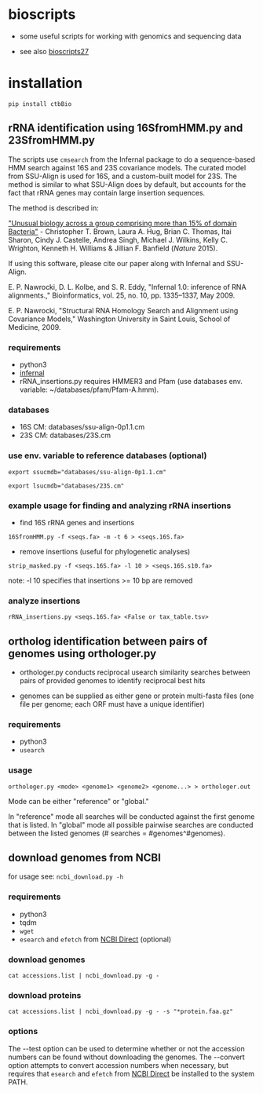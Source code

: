 # bioscripts

* some useful scripts for working with genomics and sequencing data

* see also [bioscripts27](https://github.com/christophertbrown/bioscripts27)

# installation

`pip install ctbBio`

## rRNA identification using 16SfromHMM.py and 23SfromHMM.py

The scripts use `cmsearch` from the Infernal package to do a sequence-based HMM search against 16S and 23S covariance models. The curated model from SSU-Align is used for 16S, and a custom-built model for 23S. The method is similar to what SSU-Align does by default, but accounts for the fact that rRNA genes may contain large insertion sequences. 

The method is described in:

["Unusual biology across a group comprising more than 15% of domain Bacteria"](http://dx.doi.org/10.1038/nature14486) - Christopher T. Brown, Laura A. Hug, Brian C. Thomas, Itai Sharon, Cindy J. Castelle, Andrea Singh, Michael J. Wilkins, Kelly C. Wrighton, Kenneth H. Williams & Jillian F. Banfield (*Nature* 2015).

If using this software, please cite our paper along with Infernal and SSU-Align. 

E. P. Nawrocki, D. L. Kolbe, and S. R. Eddy, "Infernal 1.0: inference of RNA alignments.," Bioinformatics, vol. 25, no. 10, pp. 1335–1337, May 2009.

E. P. Nawrocki, "Structural RNA Homology Search and Alignment using Covariance Models," Washington University in Saint Louis, School of Medicine, 2009.

### requirements

* python3 
* [infernal](http://eddylab.org/infernal/)
* rRNA_insertions.py requires HMMER3 and Pfam (use databases env. variable: ~/databases/pfam/Pfam-A.hmm). 

### databases

* 16S CM: databases/ssu-align-0p1.1.cm
* 23S CM: databases/23S.cm

### use env. variable to reference databases (optional)

`export ssucmdb="databases/ssu-align-0p1.1.cm"`

`export lsucmdb="databases/23S.cm"`

### example usage for finding and analyzing rRNA insertions

* find 16S rRNA genes and insertions

`16SfromHMM.py -f <seqs.fa> -m -t 6 > <seqs.16S.fa>`

* remove insertions (useful for phylogenetic analyses)

`strip_masked.py -f <seqs.16S.fa> -l 10 > <seqs.16S.s10.fa>`

note: -l 10 specifies that insertions >= 10 bp are removed

### analyze insertions

`rRNA_insertions.py <seqs.16S.fa> <False or tax_table.tsv>`

## ortholog identification between pairs of genomes using orthologer.py 

* orthologer.py conducts reciprocal usearch similarity searches between pairs of provided genomes to identify reciprocal best hits

* genomes can be supplied as either gene or protein multi-fasta files (one file per genome; each ORF must have a unique identifier)

### requirements

* python3
* `usearch`

### usage

`orthologer.py <mode> <genome1> <genome2> <genome...> > orthologer.out`

Mode can be either "reference" or "global." 

In "reference" mode all searches will be conducted against the first genome that is listed. In "global" mode all possible pairwise searches are conducted between the listed genomes (# searches = #genomes^#genomes). 

## download genomes from NCBI

for usage see: `ncbi_download.py -h`

### requirements
* python3
* tqdm
* `wget`
* `esearch` and `efetch` from [NCBI Direct](https://www.ncbi.nlm.nih.gov/books/NBK179288/) (optional)

### download genomes
`cat accessions.list | ncbi_download.py -g -`

### download proteins
`cat accessions.list | ncbi_download.py -g - -s "*protein.faa.gz"`

### options
The --test option can be used to determine whether or not the accession numbers can be found without downloading the genomes.
The --convert option attempts to convert accession numbers when necessary, but requires that `esearch` and `efetch` from [NCBI Direct](https://www.ncbi.nlm.nih.gov/books/NBK179288/) be installed to the system PATH.
